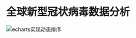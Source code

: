 # 全球新型冠状病毒数据分析

![echarts实现动态排序](https://raw.githubusercontent.com/Annihilater/global_coronavirus_statistics/master/picture/echarts实现动态排序.gif)









